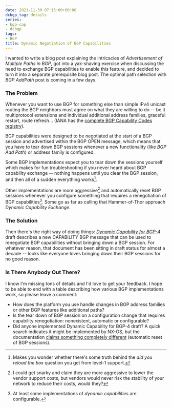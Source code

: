 ```yaml
---
date: 2021-11-30 07:15:00+00:00
dcbgp_tag: details
series:
- bgp-cap
- dcbgp
tags:
- BGP
title: Dynamic Negotiation of BGP Capabilities
---
```

I wanted to write a blog post explaining the intricacies of *Advertisement of Multiple Paths in BGP*, got into a yak-shaving exercise when discussing the need to exchange BGP capabilities to enable this feature, and decided to turn it into a separate prerequisite blog post. The optimal path selection with *BGP AddPath* post is coming in a few days.

### The Problem

Whenever you want to use BGP for something else than simple IPv4 unicast routing the BGP neighbors must agree on what they are willing to do -- be it multiprotocol extensions and individual additional address families, graceful restart, route refresh... (IANA has the [complete BGP Capability Codes registry](https://www.iana.org/assignments/capability-codes/capability-codes.xhtml)).
<!--more-->
BGP capabilities were designed to be negotiated at the start of a BGP session and advertised within the BGP OPEN message, which means that you have to tear down BGP sessions whenever a new functionality (like *BGP Add Path*) or address family is configured. 

Some BGP implementations expect you to tear down the sessions yourself which makes for fun troubleshooting if you never heard about BGP capability exchange -- nothing happens until you clear the BGP session, and then all of a sudden everything works[^L1]. 

Other implementations are more aggressive[^SUP] and automatically reset BGP sessions whenever you configure something that requires a renegotiation of BGP capabilities[^DCAP]. Some go as far as calling that Hammer-of-Thor approach *Dynamic Capability Exchange*.

[^L1]: Makes you wonder whether there's some truth behind the _did you reload the box_ question you get from level-1 support.

[^SUP]: I could get snarky and claim they are more aggressive to lower the vendor support costs, but vendors would never risk the stability of your network to reduce their costs, would they?

[^DCAP]: At least some implementations of *dynamic capabilities* are configurable.

### The Solution

Then there's the right way of doing things: *[Dynamic Capability for BGP-4](https://datatracker.ietf.org/doc/html/draft-ietf-idr-dynamic-cap-16)* draft describes a new CAPABILITY BGP message that can be used to renegotiate BGP capabilities without bringing down a BGP session. For whatever reason, that document has been sitting in draft status for almost a decade -- looks like everyone loves bringing down their BGP sessions for no good reason.

### Is There Anybody Out There?

I know I'm missing tons of details and I'd love to get your feedback. I hope to be able to end with a table describing how various BGP implementations work, so please leave a comment:

* How does the platform you use handle changes in BGP address families or other BGP features like additional paths?
* Is the tear down of BGP session on a configuration change that requires capability renegotiation: nonexistent, automatic or configurable?
* Did anyone implemented Dynamic Capability for BGP-4 draft? A quick search indicates it might be implemented by NX-OS, but the documentation [claims something completely different](https://www.cisco.com/c/en/us/td/docs/switches/datacenter/nexus9000/sw/7-x/unicast/configuration/guide/b_Cisco_Nexus_9000_Series_NX-OS_Unicast_Routing_Configuration_Guide_7x/b_Cisco_Nexus_9000_Series_NX-OS_Unicast_Routing_Configuration_Guide_7x_chapter_01011.html#task_4546602316DF4854AD465E4960FE41FF) (automatic reset of BGP sessions).


